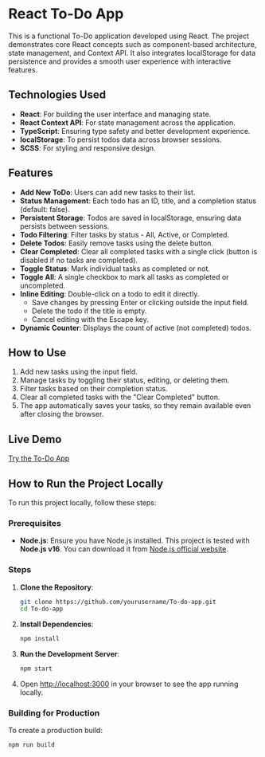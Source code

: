 # React To-Do App

This is a functional To-Do application developed using React. The project demonstrates core React concepts such as component-based architecture, state management, and Context API. It also integrates localStorage for data persistence and provides a smooth user experience with interactive features.

## Technologies Used

- **React**: For building the user interface and managing state.
- **React Context API**: For state management across the application.
- **TypeScript**: Ensuring type safety and better development experience.
- **localStorage**: To persist todos data across browser sessions.
- **SCSS**: For styling and responsive design.

  
## Features

- **Add New ToDo**: Users can add new tasks to their list.
- **Status Management**: Each todo has an ID, title, and a completion status (default: false).
- **Persistent Storage**: Todos are saved in localStorage, ensuring data persists between sessions.
- **Todo Filtering**: Filter tasks by status - All, Active, or Completed.
- **Delete Todos**: Easily remove tasks using the delete button.
- **Clear Completed**: Clear all completed tasks with a single click (button is disabled if no tasks are completed).
- **Toggle Status**: Mark individual tasks as completed or not.
- **Toggle All**: A single checkbox to mark all tasks as completed or uncompleted.
- **Inline Editing**: Double-click on a todo to edit it directly. 
  - Save changes by pressing Enter or clicking outside the input field.
  - Delete the todo if the title is empty.
  - Cancel editing with the Escape key.
- **Dynamic Counter**: Displays the count of active (not completed) todos.



## How to Use

1. Add new tasks using the input field.
2. Manage tasks by toggling their status, editing, or deleting them.
3. Filter tasks based on their completion status.
4. Clear all completed tasks with the "Clear Completed" button.
5. The app automatically saves your tasks, so they remain available even after closing the browser.

## Live Demo

[Try the To-Do App](https://annbusya.github.io/To-do-app/)

## How to Run the Project Locally

To run this project locally, follow these steps:
### Prerequisites

- **Node.js**: Ensure you have Node.js installed. This project is tested with **Node.js v16**. You can download it from [Node.js official website](https://nodejs.org/).

### Steps

1. **Clone the Repository**:
    ```bash
    git clone https://github.com/yourusername/To-do-app.git
    cd To-do-app
    ```

2. **Install Dependencies**:
    ```bash
    npm install
    ```

3. **Run the Development Server**:
    ```bash
    npm start
    ```

4. Open [http://localhost:3000](http://localhost:3000) in your browser to see the app running locally.

### Building for Production

To create a production build:

```bash
npm run build
